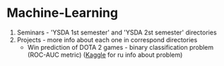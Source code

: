 # Machine-Learning
1. Seminars - 'YSDA 1st semester' and 'YSDA 2st semester' directories
2. Projects - more info about each one in correspond directories
   - Win prediction of DOTA 2 games - binary classification problem (ROC-AUC metric) ([Kaggle](https://www.kaggle.com/c/competition-1-yandex-shad-spring-2021) for ru info about problem)

